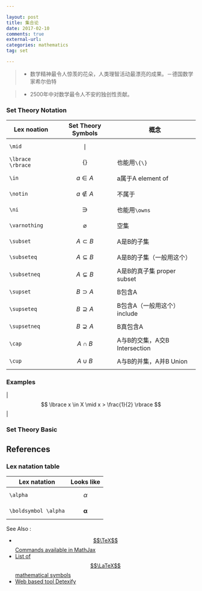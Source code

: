 ```yaml
---

layout: post
title: 集合论 
date: 2017-02-10 
comments: true
external-url:
categories: mathematics 
tag: set

---
```


>  * 数学精神最令人惊羡的花朵，人类理智活动最漂亮的成果。－德国数学家希尔伯特

>  * 2500年中对数学最令人不安的独创性贡献。


### Set Theory Notation

| Lex noation       | Set Theory Symbols    | 概念 |
| ---               | ---                   | ---                |
| `\mid`            | $$ \mid            $$ | |
| `\lbrace \rbrace` | $$ \lbrace \rbrace $$ | 也能用`\{\}` |
| `\in`             | $$ a \in A         $$ | a属于A element of|
| `\notin`          | $$ a \notin A      $$ | 不属于  |
| `\ni`             | $$ \ni             $$ | 也能用`\owns`|
| `\varnothing`     | $$ \varnothing     $$ | 空集 |
| `\subset`         | $$ A \subset B     $$ | A是B的子集        |
| `\subseteq`       | $$ A \subseteq B   $$ | A是B的子集（一般用这个）|
| `\subsetneq`      | $$ A \subsetneq B  $$ | A是B的真子集 proper subset |
| `\supset`         | $$ B \supset A     $$ | B包含A  | 
| `\supseteq`       | $$ B \supseteq A   $$ | B包含A（一般用这个）include|
| `\supsetneq`      | $$ B \supsetneq A  $$ | B真包含A |
| `\cap`            | $$ A \cap B        $$ | A与B的交集，A交B Intersection |
| `\cup`            | $$ A \cup B        $$ | A与B的并集，A并B Union|

### Examples 

| $$ \lbrace x \in X \mid x > \frac{1}{2} \rbrace $$ |

###  Set Theory Basic


##  References 

### Lex natation table 

| Lex natation           | Looks like |
| ---                    | --- | 
| `\alpha`               | $$ \alpha              $$ |
| `\boldsymbol \alpha`   | $$ \boldsymbol \alpha  $$ |

See Also : 

* [$$\TeX$$ Commands available in MathJax ][1]
* [List of $$\LaTeX$$ mathematical symbols][2]
* [Web based tool Detexify][3]

[1]: http://www.onemathematicalcat.org/MathJaxDocumentation/TeXSyntax.htm
[2]: https://oeis.org/wiki/List_of_LaTeX_mathematical_symbols
[3]: http://detexify.kirelabs.org/classify.html


